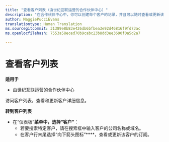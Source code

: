 ```yaml
---
title: "查看客户列表（由世纪互联运营的合作伙伴中心）"
description: "在合作伙伴中心中，你可以创建每个客户的记录，并且可以随时查看或更新该信息。"
author: MaggiePucciEvans
translationtype: Human Translation
ms.sourcegitcommit: 31389e8b83e426db6bfbea3e92d46816f9fd73ac
ms.openlocfilehash: 7553a58eced70b9cabc23b8dd3ee3690f0a5d2a7

---
```


# 查看客户列表

**适用于**

-   由世纪互联运营的合作伙伴中心


访问客户列表，查看和更新客户详细信息。

**转到客户列表**

-   在“仪表板”****菜单中，选择“客户”****：
    -   若要搜索特定客户，请在搜索框中输入客户的公司名称或域名。 
    -   在客户行末尾选择“向下箭头图标”****，查看或更新该客户的订阅。 

 

 







<!--HONumber=Oct16_HO1-->


